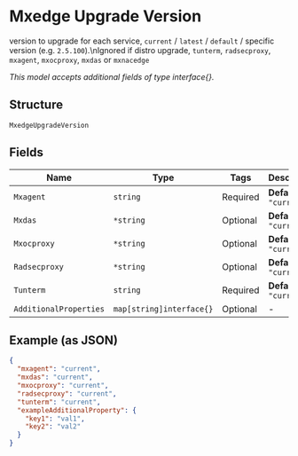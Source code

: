 
# Mxedge Upgrade Version

version to upgrade for each service, `current` / `latest` / `default` / specific version (e.g. `2.5.100`).\nIgnored if distro upgrade, `tunterm`, `radsecproxy`, `mxagent`, `mxocproxy`, `mxdas` or `mxnacedge`

*This model accepts additional fields of type interface{}.*

## Structure

`MxedgeUpgradeVersion`

## Fields

| Name | Type | Tags | Description |
|  --- | --- | --- | --- |
| `Mxagent` | `string` | Required | **Default**: `"current"` |
| `Mxdas` | `*string` | Optional | **Default**: `"current"` |
| `Mxocproxy` | `*string` | Optional | **Default**: `"current"` |
| `Radsecproxy` | `*string` | Optional | **Default**: `"current"` |
| `Tunterm` | `string` | Required | **Default**: `"current"` |
| `AdditionalProperties` | `map[string]interface{}` | Optional | - |

## Example (as JSON)

```json
{
  "mxagent": "current",
  "mxdas": "current",
  "mxocproxy": "current",
  "radsecproxy": "current",
  "tunterm": "current",
  "exampleAdditionalProperty": {
    "key1": "val1",
    "key2": "val2"
  }
}
```

